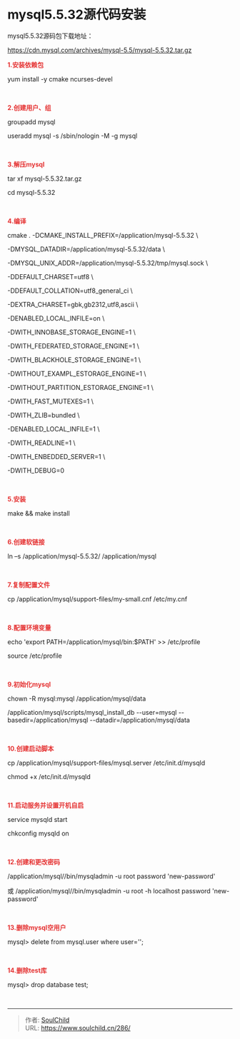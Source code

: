 # mysql5.5.32源代码安装

<!--more-->
mysql5.5.32源码包下载地址：

<a href="https://cdn.mysql.com/archives/mysql-5.5/mysql-5.5.32.tar.gz" target="_blank" rel="noopener">https://cdn.mysql.com/archives/mysql-5.5/mysql-5.5.32.tar.gz</a>

<strong><span style="color: #e53333; font-size: 14px;">1.安装依赖包</span></strong>

yum install -y cmake ncurses-devel

&nbsp;

<strong><span style="color: #e53333; font-size: 14px;">2.创建用户、组</span></strong>

groupadd mysql

useradd mysql -s /sbin/nologin -M -g mysql

&nbsp;

<strong><span style="color: #e53333; font-size: 14px;">3.解压mysql</span></strong>

tar xf mysql-5.5.32.tar.gz

cd mysql-5.5.32

&nbsp;

<strong><span style="color: #e53333; font-size: 14px;">4.编译</span></strong>

cmake . -DCMAKE_INSTALL_PREFIX=/application/mysql-5.5.32 \

-DMYSQL_DATADIR=/application/mysql-5.5.32/data \

-DMYSQL_UNIX_ADDR=/application/mysql-5.5.32/tmp/mysql.sock \

-DDEFAULT_CHARSET=utf8 \

-DDEFAULT_COLLATION=utf8_general_ci \

-DEXTRA_CHARSET=gbk,gb2312,utf8,ascii \

-DENABLED_LOCAL_INFILE=on \

-DWITH_INNOBASE_STORAGE_ENGINE=1 \

-DWITH_FEDERATED_STORAGE_ENGINE=1 \

-DWITH_BLACKHOLE_STORAGE_ENGINE=1 \

-DWITHOUT_EXAMPL_ESTORAGE_ENGINE=1 \

-DWITHOUT_PARTITION_ESTORAGE_ENGINE=1 \

-DWITH_FAST_MUTEXES=1 \

-DWITH_ZLIB=bundled \

-DENABLED_LOCAL_INFILE=1 \

-DWITH_READLINE=1 \

-DWITH_ENBEDDED_SERVER=1 \

-DWITH_DEBUG=0

&nbsp;

<strong><span style="color: #e53333; font-size: 14px;">5.安装</span></strong>

make &amp;&amp; make install

&nbsp;

<strong><span style="color: #e53333; font-size: 14px;">6.创建软链接</span></strong>

ln –s /application/mysql-5.5.32/ /application/mysql

&nbsp;

<strong><span style="color: #e53333; font-size: 14px;">7.复制配置文件</span></strong>

cp /application/mysql/support-files/my-small.cnf /etc/my.cnf

&nbsp;

<strong><span style="color: #e53333; font-size: 14px;">8.配置环境变量</span></strong>

echo 'export PATH=/application/mysql/bin:$PATH' &gt;&gt; /etc/profile

source /etc/profile

&nbsp;

<strong><span style="color: #e53333; font-size: 14px;">9.初始化mysql</span></strong>

chown -R mysql:mysql /application/mysql/data

/application/mysql/scripts/mysql_install_db <span style="white-space: normal;">--user=mysql</span> --basedir=/application/mysql --datadir=/application/mysql/data

&nbsp;

<strong><span style="color: #e53333; font-size: 14px;">10.创建启动脚本</span></strong>

cp /application/mysql/support-files/mysql.server /etc/init.d/mysqld

chmod +x <span style="white-space: normal;">/etc/init.d/mysqld</span>

&nbsp;

<strong><span style="color: #e53333; font-size: 14px;">11.启动服务并设置开机自启</span></strong>

<span style="white-space: normal;">service mysqld start</span>

<span style="white-space: normal;">chkconfig mysqld on</span>

&nbsp;

<span style="white-space: normal; color: #e53333; font-size: 14px;"><strong>12.创建和更改密码</strong></span>

/application/mysql//bin/mysqladmin -u root password 'new-password'

或
/application/mysql//bin/mysqladmin -u root -h localhost password 'new-password'

&nbsp;

<strong><span style="color: #e53333; font-size: 14px;">13.删除mysql空用户</span></strong>

<span style="white-space: normal;">mysql&gt; </span>delete from mysql.user where user='';

&nbsp;

<span style="color: #e53333; font-size: 14px;"><strong>14.删除test库</strong></span>

mysql&gt; drop database test;

&nbsp;


---

> 作者: [SoulChild](https://www.soulchild.cn)  
> URL: https://www.soulchild.cn/286/  

